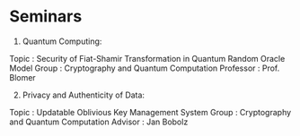# Seminars

1) Quantum Computing:
  
  Topic : Security of Fiat-Shamir Transformation in Quantum Random Oracle Model
  Group : Cryptography and Quantum Computation
  Professor : Prof. Blomer

2) Privacy and Authenticity of Data:
  
  Topic : Updatable Oblivious Key Management System
  Group : Cryptography and Quantum Computation
  Advisor : Jan Bobolz
